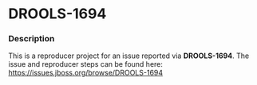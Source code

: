 # DROOLS-1694

### Description

This is a reproducer project for an issue reported via **DROOLS-1694**.  The issue and reproducer steps can be found here: https://issues.jboss.org/browse/DROOLS-1694

 